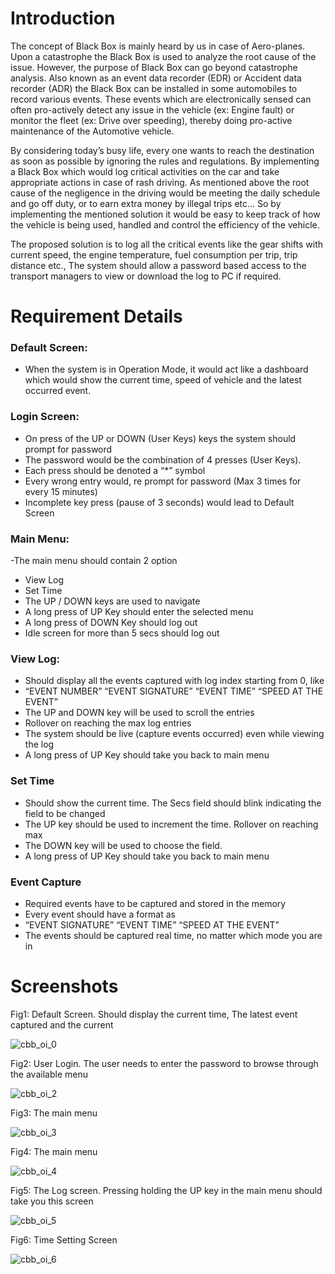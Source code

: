 # Introduction
The concept of Black Box is mainly heard by us in case of Aero-planes. Upon a catastrophe the Black Box is used to analyze the root cause of the issue. However, the purpose of Black Box can go beyond catastrophe analysis. Also known as an event data recorder (EDR) or Accident data recorder (ADR) the Black Box can be installed in some automobiles to record various events. These events which are electronically sensed can often pro-actively detect any issue in the vehicle (ex: Engine fault) or monitor the fleet (ex: Drive over speeding), thereby doing pro-active maintenance of the Automotive vehicle. 

By considering today’s busy life, every one wants to reach the destination as soon as possible by ignoring the rules and regulations. By implementing a Black Box which would log critical activities on the car and take appropriate actions in case of rash driving. As mentioned above the root cause of the negligence in the driving would be meeting the daily schedule and go off duty, or to earn extra money by illegal trips etc… So by implementing the mentioned solution it would be easy to keep track of how the vehicle is being used, handled and control the efficiency of the vehicle.

The proposed solution is to log all the critical events like the gear shifts with current speed, the engine temperature, fuel consumption per trip, trip distance etc., The system should allow a password based access to the transport managers to view or download the log to PC if required.

# Requirement Details

### Default Screen:

- When the system is in Operation Mode, it would act like a dashboard which would show the current time, speed of vehicle and the latest occurred event.

### Login Screen:

- On press of the UP or DOWN (User Keys) keys the system should prompt for password
- The password would be the combination of 4 presses (User Keys).
- Each press should be denoted a “*” symbol
- Every wrong entry would, re prompt for password (Max 3 times for every 15 minutes)
- Incomplete key press (pause of 3 seconds) would lead to Default Screen

### Main Menu:

-The main menu should contain 2 option
  - View Log
  - Set Time
- The UP / DOWN keys are used to navigate
- A long press of UP Key should enter the selected menu
- A long press of DOWN Key should log out
- Idle screen for more than 5 secs should log out

### View Log:

- Should display all the events captured with log index starting from 0, like
- “EVENT NUMBER” “EVENT SIGNATURE” “EVENT TIME” “SPEED AT THE EVENT”
- The UP and DOWN key will be used to scroll the entries
- Rollover on reaching the max log entries
- The system should be live (capture events occurred) even while viewing the log
- A long press of UP Key should take you back to main menu

### Set Time

- Should show the current time. The Secs field should blink indicating the field to be changed
- The UP key should be used to increment the time. Rollover on reaching max
- The DOWN key will be used to choose the field.
- A long press of UP Key should take you back to main menu

### Event Capture

- Required events have to be captured and stored in the memory
- Every event should have a format as
- “EVENT SIGNATURE” “EVENT TIME” “SPEED AT THE EVENT”
- The events should be captured real time, no matter which mode you are in

# Screenshots

Fig1: Default Screen. Should display the current time, The latest event captured and the current

![cbb_oi_0](https://github.com/sufiyanattar/Car-Black-Box/assets/109298044/5cb4e8d1-0d8f-498d-bc10-fa28cef473db)

Fig2: User Login. The user needs to enter the password to browse through the available menu

![cbb_oi_2](https://github.com/sufiyanattar/Car-Black-Box/assets/109298044/eed20d66-4d46-4c44-95c9-3069f12e9379)

Fig3: The main menu

![cbb_oi_3](https://github.com/sufiyanattar/Car-Black-Box/assets/109298044/76f9d885-309c-451e-bed7-97b1ffb5e97e)

Fig4: The main menu

![cbb_oi_4](https://github.com/sufiyanattar/Car-Black-Box/assets/109298044/7db0b9fa-282b-4ca4-9e4d-246b812b3a3c)

Fig5: The Log screen. Pressing holding the UP key in the main menu should take you this screen

![cbb_oi_5](https://github.com/sufiyanattar/Car-Black-Box/assets/109298044/8be7e12e-7fdd-4d30-9a0f-6e19d5518e9f)

Fig6: Time Setting Screen

![cbb_oi_6](https://github.com/sufiyanattar/Car-Black-Box/assets/109298044/1d65fd8f-b435-4871-8b58-60ee7acd73ad)


